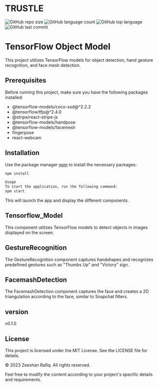 # TRUSTLE
![GitHub repo size](https://img.shields.io/github/repo-size/zeeshanrafiqrana/react-tensorflow?style=plastic)
![GitHub language count](https://img.shields.io/github/languages/count/zeeshanrafiqrana/react-tensorflow?style=plastic)
![GitHub top language](https://img.shields.io/github/languages/top/zeeshanrafiqrana/react-tensorflow?style=plastic)
![GitHub last commit](https://img.shields.io/github/last-commit/zeeshanrafiqrana/react-tensorflow?color=red&style=plastic)




# TensorFlow Object Model

This project utilizes TensorFlow models for object detection, hand gesture recognition, and face mesh detection.

## Prerequisites

Before running this project, make sure you have the following packages installed:

- @tensorflow-models/coco-ssd@^2.2.2
- @tensorflow/tfjs@^2.4.0
- @stripe/react-stripe-js
- @tensorflow-models/handpose
- @tensorflow-models/facemesh
- fingerpose
- react-webcam

## Installation

Use the package manager [npm](https://www.npmjs.com/) to install the necessary packages:

```bash
npm install

Usage
To start the application, run the following command:
npm start
```

This will launch the app and display the different components.

## Tensorflow_Model

This component utilizes TensorFlow models to detect objects in images displayed on the screen.

## GestureRecognition

The GestureRecognition component captures handshapes and recognizes predefined gestures such as "Thumbs Up" and "Victory" sign.

## FacemashDetection

The FacemashDetection component captures the face and creates a 2D triangulation according to the face, similar to Snapchat filters.

## version

v0.1.0

## License

This project is licensed under the MIT License. See the LICENSE file for details.

© 2023 Zeeshan Rafiq. All rights reserved.

Feel free to modify the content according to your project's specific details and requirements.

